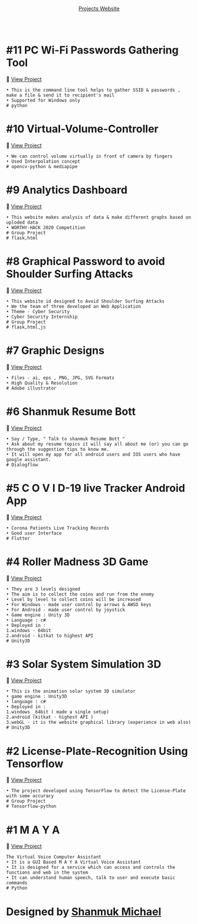 <p align="center">
  <a href="https://shanmukmichael.github.io/My-Projects">Projects Website</a><br>
  </p><br><br>

# #11 PC Wi-Fi Passwords Gathering Tool
:link: <a href="https://github.com/shanmukmichael/PC-Wi-Fi-Passwords-Gathering-Tool">View Project</a>
```
• This is the command line tool helps to gather SSID & passwords , make a file & send it to recipient's mail
• Supported for Windows only
# python
```
# #10 Virtual-Volume-Controller
:link: <a href="https://github.com/shanmukmichael/Virtual-Volume-Controller">View Project</a>
```
• We can control volume virtually in front of camera by fingers
• Used Interpolation concept
# opencv-python & mediapipe
```
# #9 Analytics Dashboard
:link: <a href="https://github.com/shanmukmichael/Analytics-Dashboard">View Project</a>
```
• This website makes analysis of data & make different graphs based on uploded data
• WORTHY-HACK 2020 Competition
# Group Project
# flask,html
```

# #8 Graphical Password to avoid Shoulder Surfing Attacks
:link: <a href="https://github.com/shanmukmichael/Graphical-Password-to-Avoid-Shoulder-Surfing">View Project</a>
```
• This website id designed to Avoid Shoulder Surfing Attacks
• We the team of three developed an Web Application
• Theme - Cyber Security
• Cyber Security Internship
# Group Project
# flask,html,js
```
# #7 Graphic Designs
:link: <a href="https://github.com/shanmukmichael/Graphic-Designs">View Project</a>
```
• Files - ai, eps , PNG, JPG, SVG Formats
• High Quality & Resolution
# Adobe illustrator
```
# #6 Shanmuk Resume Bott
:link: <a href="https://github.com/shanmukmichael/Shanmuk-Resume-Bott">View Project</a>
```
• Say / Type, " Talk to shanmuk Resume Bott "
• Ask about my resume topics it will say all about me (or) you can go through the suggestion tips to know me.
• It will open my app for all android users and IOS users who have google assistant.
# Dialogflow
```
# #5 C O V I D-19 live Tracker Android App
:link: <a href="https://github.com/shanmukmichael/COVID-19-Live-Tracker">View Project</a>
```
• Corona Patients Live Tracking Records
• Good user Interface
# Flutter 
```

# #4 Roller Madness 3D Game
:link: <a href="https://github.com/shanmukmichael/Roller-Madness-3D-Game">View Project</a>
```
• They are 3 levels designed
• The aim is to collect the coins and run from the enemy
• Level by level to collect coins will be increased
• For Windows - made user control by arrows & AWSD keys
• For Android - made user control by joystick
• Game engine : Unity 3D
• Language : c#
• Deployed in :
1.windows - 64bit
2.android - kitkat to highest API
# Unity3D
```

# #3 Solar System Simulation 3D
:link: <a href="https://github.com/shanmukmichael/Solar-System-Simulation-3D">View Project</a>
```
• This is the animation solar system 3D simulator
• game engine : Unity3D
• language : c#
• Deployed in :
1.windows _64bit ( made a single setup)
2.android (kitkat - highest API )
3.webGL - it is the website graphical library (experience in web also)
# Unity3D
```
# #2 License-Plate-Recognition Using Tensorflow
:link: <a href="https://github.com/shanmukmichael/License-Plate-Recognition-Using-Tensorflow">View Project</a>
```
• The project developed using TensorFlow to detect the License-Plate with some accuracy
# Group Project
# Tensorflow-python
```
# #1 M A Y A 
:link: <a href="https://github.com/shanmukmichael/MAYA-Virtual-Voice-Assistant">View Project</a>
```
The Virtual Voice Computer Assistant
• It is a GUI Based M A Y A Virtual Voice Assistant
• It is designed for a service which can access and controls the functions and web in the system
• It can understand human speech, talk to user and execute basic commands
# Python 
 ```

# Designed by **[Shanmuk Michael](https://www.google.com/search?q=Shanmuk+Michael&rlz=1C1GCEA_enIN857IN857&oq=Shanmuk+Michael&aqs=chrome..69i57j69i60l3.9741j0j8&sourceid=chrome&ie=UTF-8)** 







